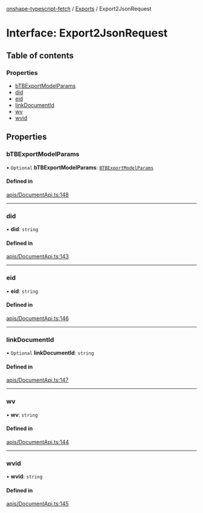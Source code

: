 [onshape-typescript-fetch](../README.md) / [Exports](../modules.md) / Export2JsonRequest

# Interface: Export2JsonRequest

## Table of contents

### Properties

- [bTBExportModelParams](Export2JsonRequest.md#btbexportmodelparams)
- [did](Export2JsonRequest.md#did)
- [eid](Export2JsonRequest.md#eid)
- [linkDocumentId](Export2JsonRequest.md#linkdocumentid)
- [wv](Export2JsonRequest.md#wv)
- [wvid](Export2JsonRequest.md#wvid)

## Properties

### bTBExportModelParams

• `Optional` **bTBExportModelParams**: [`BTBExportModelParams`](BTBExportModelParams.md)

#### Defined in

[apis/DocumentApi.ts:148](https://github.com/toebes/onshape-typescript-fetch/blob/3e11ae1/apis/DocumentApi.ts#L148)

___

### did

• **did**: `string`

#### Defined in

[apis/DocumentApi.ts:143](https://github.com/toebes/onshape-typescript-fetch/blob/3e11ae1/apis/DocumentApi.ts#L143)

___

### eid

• **eid**: `string`

#### Defined in

[apis/DocumentApi.ts:146](https://github.com/toebes/onshape-typescript-fetch/blob/3e11ae1/apis/DocumentApi.ts#L146)

___

### linkDocumentId

• `Optional` **linkDocumentId**: `string`

#### Defined in

[apis/DocumentApi.ts:147](https://github.com/toebes/onshape-typescript-fetch/blob/3e11ae1/apis/DocumentApi.ts#L147)

___

### wv

• **wv**: `string`

#### Defined in

[apis/DocumentApi.ts:144](https://github.com/toebes/onshape-typescript-fetch/blob/3e11ae1/apis/DocumentApi.ts#L144)

___

### wvid

• **wvid**: `string`

#### Defined in

[apis/DocumentApi.ts:145](https://github.com/toebes/onshape-typescript-fetch/blob/3e11ae1/apis/DocumentApi.ts#L145)
